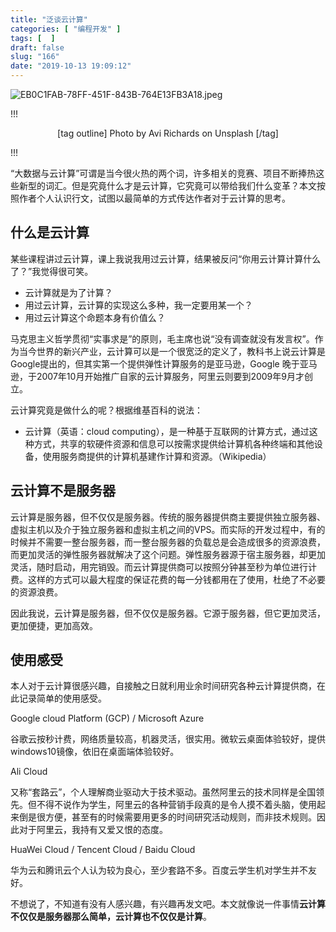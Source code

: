```yaml
---
title: "泛谈云计算"
categories: [ "编程开发" ]
tags: [  ]
draft: false
slug: "166"
date: "2019-10-13 19:09:12"
---
```


![EB0C1FAB-78FF-451F-843B-764E13FB3A18.jpeg](http://frytea-data.test.upcdn.net/EB0C1FAB-78FF-451F-843B-764E13FB3A18.jpeg#shadow)

!!!
<center>

[tag outline] Photo by Avi Richards on Unsplash [/tag]

</center>
!!!

“大数据与云计算”可谓是当今很火热的两个词，许多相关的竞赛、项目不断捧热这些新型的词汇。但是究竟什么才是云计算，它究竟可以带给我们什么变革？本文按照作者个人认识行文，试图以最简单的方式传达作者对于云计算的思考。

## 什么是云计算
某些课程讲过云计算，课上我说我用过云计算，结果被反问“你用云计算计算什么了？”我觉得很可笑。

* 云计算就是为了计算？
* 用过云计算，云计算的实现这么多种，我一定要用某一个？
* 用过云计算这个命题本身有价值么？

马克思主义哲学贯彻“实事求是”的原则，毛主席也说“没有调查就没有发言权”。作为当今世界的新兴产业，云计算可以是一个很宽泛的定义了，教科书上说云计算是Google提出的，但其实第一个提供弹性计算服务的是亚马逊，Google 晚于亚马逊，于2007年10月开始推广自家的云计算服务，阿里云则要到2009年9月才创立。

云计算究竟是做什么的呢？根据维基百科的说法：

* 云计算（英语：cloud computing），是一种基于互联网的计算方式，通过这种方式，共享的软硬件资源和信息可以按需求提供给计算机各种终端和其他设备，使用服务商提供的计算机基建作计算和资源。（Wikipedia）

## 云计算不是服务器
云计算是服务器，但不仅仅是服务器。传统的服务器提供商主要提供独立服务器、虚拟主机以及介于独立服务器和虚拟主机之间的VPS。而实际的开发过程中，有的时候并不需要一整台服务器，而一整台服务器的负载总是会造成很多的资源浪费，而更加灵活的弹性服务器就解决了这个问题。弹性服务器源于宿主服务器，却更加灵活，随时启动，用完销毁。而云计算提供商可以按照分钟甚至秒为单位进行计费。这样的方式可以最大程度的保证花费的每一分钱都用在了使用，杜绝了不必要的资源浪费。

因此我说，云计算是服务器，但不仅仅是服务器。它源于服务器，但它更加灵活，更加便捷，更加高效。

## 使用感受
本人对于云计算很感兴趣，自接触之日就利用业余时间研究各种云计算提供商，在此记录简单的使用感受。

Google cloud Platform (GCP) / Microsoft Azure

谷歌云按秒计费，网络质量较高，机器灵活，很实用。微软云桌面体验较好，提供windows10镜像，依旧在桌面端体验较好。

Ali Cloud

又称“套路云”，个人理解商业驱动大于技术驱动。虽然阿里云的技术同样是全国领先。但不得不说作为学生，阿里云的各种营销手段真的是令人摸不着头脑，使用起来倒是很方便，甚至有的时候需要用更多的时间研究活动规则，而非技术规则。因此对于阿里云，我持有又爱又恨的态度。

HuaWei Cloud / Tencent Cloud / Baidu Cloud

华为云和腾讯云个人认为较为良心，至少套路不多。百度云学生机对学生并不友好。

不想说了，不知道有没有人感兴趣，有兴趣再发文吧。本文就像说一件事情**云计算不仅仅是服务器那么简单，云计算也不仅仅是计算**。